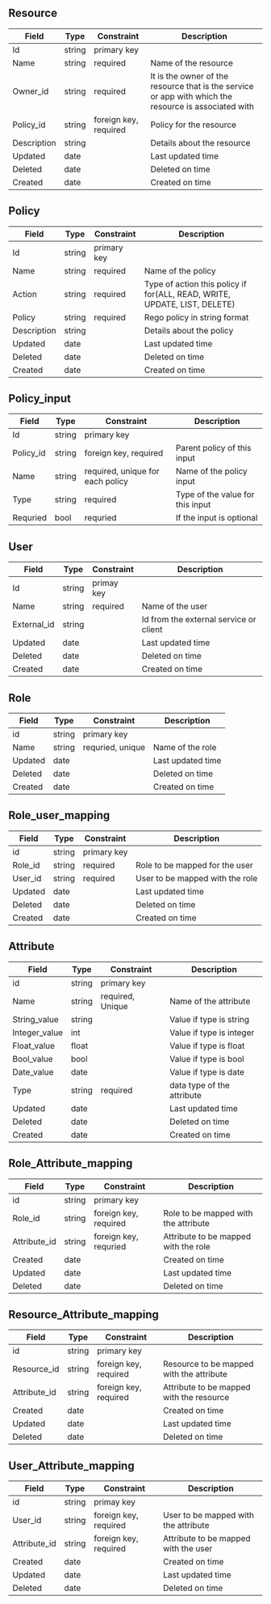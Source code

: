 ## Resource

| Field       | Type   | Constraint            | Description                                                                                           |
| ----------- | ------ | --------------------- | ----------------------------------------------------------------------------------------------------- |
| Id          | string | primary key           |                                                                                                       |
| Name        | string | required              | Name of the resource                                                                                  |
| Owner_id    | string | required              | It is the owner of the resource that is the service or app with which the resource is associated with |
| Policy_id   | string | foreign key, required | Policy for the resource                                                                               |
| Description | string |                       | Details about the resource                                                                            |
| Updated     | date   |                       | Last updated time                                                                                     |
| Deleted     | date   |                       | Deleted on time                                                                                       |
| Created     | date   |                       | Created on time                                                                                       |

## Policy

| Field       | Type   | Constraint  | Description                                                               |
| ----------- | ------ | ----------- | ------------------------------------------------------------------------- |
| Id          | string | primary key |                                                                           |
| Name        | string | required    | Name of the policy                                                        |
| Action      | string | required    | Type of action this policy if for(ALL, READ, WRITE, UPDATE, LIST, DELETE) |
| Policy      | string | required    | Rego policy in string format                                              |
| Description | string |             | Details about the policy                                                  |
| Updated     | date   |             | Last updated time                                                         |
| Deleted     | date   |             | Deleted on time                                                           |
| Created     | date   |             | Created on time                                                           |

## **Policy_input**

| Field     | Type   | Constraint                       | Description                      |
| --------- | ------ | -------------------------------- | -------------------------------- |
| Id        | string | primary key                      |                                  |
| Policy_id | string | foreign key, required            | Parent policy of this input      |
| Name      | string | required, unique for each policy | Name of the policy input         |
| Type      | string | required                         | Type of the value for this input |
| Requried  | bool   | requried                         | If the input is optional        |

## **User**

| Field       | Type   | Constraint | Description                            |
| ----------- | ------ | ---------- | -------------------------------------- |
| Id          | string | primay key |                                        |
| Name        | string | required   | Name of the user                       |
| External_id | string |            | Id from the external service or client |
| Updated     | date   |            | Last updated time                      |
| Deleted     | date   |            | Deleted on time                        |
| Created     | date   |            | Created on time                        |

## Role

| Field   | Type   | Constraint       | Description       |
| ------- | ------ | ---------------- | ----------------- |
| id      | string | primary key      |                   |
| Name    | string | requried, unique | Name of the role  |
| Updated | date   |                  | Last updated time |
| Deleted | date   |                  | Deleted on time   |
| Created | date   |                  | Created on time   |

## Role_user_mapping

| Field   | Type   | Constraint  | Description                     |
| ------- | ------ | ----------- | ------------------------------- |
| id      | string | primary key |                                 |
| Role_id | string | required    | Role to be mapped for the user  |
| User_id | string | required    | User to be mapped with the role |
| Updated | date   |             | Last updated time               |
| Deleted | date   |             | Deleted on time                 |
| Created | date   |             | Created on time                 |

## Attribute

| Field         | Type   | Constraint       | Description                |
| ------------- | ------ | ---------------- | -------------------------- |
| id            | string | primary key      |                            |
| Name          | string | required, Unique | Name of the attribute      |
| String_value  | string |                  | Value if type is string    |
| Integer_value | int    |                  | Value if type is integer   |
| Float_value   | float  |                  | Value if type is float     |
| Bool_value    | bool   |                  | Value if type is bool      |
| Date_value    | date   |                  | Value if type is date      |
| Type          | string | required         | data type of the attribute |
| Updated       | date   |                  | Last updated time          |
| Deleted       | date   |                  | Deleted on time            |
| Created       | date   |                  | Created on time            |

## Role_Attribute_mapping

| Field        | Type   | Constraint            | Description                          |
| ------------ | ------ | --------------------- | ------------------------------------ |
| id           | string | primary key           |                                      |
| Role_id      | string | foreign key, required | Role to be mapped with the attribute |
| Attribute_id | string | foreign key, requried | Attribute to be mapped with the role |
| Created      | date   |                       | Created on time                      |
| Updated      | date   |                       | Last updated time                    |
| Deleted      | date   |                       | Deleted on time                      |

## Resource_Attribute_mapping

| Field        | Type   | Constraint            | Description                              |
| ------------ | ------ | --------------------- | ---------------------------------------- |
| id           | string | primary key           |                                          |
| Resource_id  | string | foreign key, required | Resource to be mapped with the attribute |
| Attribute_id | string | foreign key, required | Attribute to be mapped with the resource |
| Created      | date   |                       | Created on time                          |
| Updated      | date   |                       | Last updated time                        |
| Deleted      | date   |                       | Deleted on time                          |

## User_Attribute_mapping

| Field        | Type   | Constraint            | Description                          |
| ------------ | ------ | --------------------- | ------------------------------------ |
| id           | string | primay key            |                                      |
| User_id      | string | foreign key, required | User to be mapped with the attribute |
| Attribute_id | string | foreign key, required | Attribute to be mapped with the user |
| Created      | date   |                       | Created on time                      |
| Updated      | date   |                       | Last updated time                    |
| Deleted      | date   |                       | Deleted on time                      |
